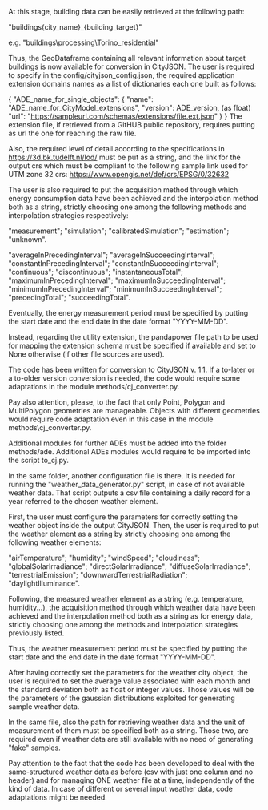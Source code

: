 At this stage, building data can be easily retrieved at the following path:

"buildings\{city_name}_{building_target}"

e.g. "buildings\processing\Torino_residential"

Thus, the GeoDataframe containing all relevant information about target buildings is now available for conversion in CityJSON. 
The user is required to specify in the config/cityjson_config.json, the required application extension domains names as a list of dictionaries each one built as follows:

{
  "ADE_name_for_single_objects": {
    "name": "ADE_name_for_CityModel_extensions",
    "version": ADE_version, (as float)
    "url": "https://sampleurl.com/schemas/extensions/file.ext.json"
  }
}
The extension file, if retrieved from a GitHUB public repository, requires putting as url the one for reaching the raw file.

Also, the required level of detail according to the specifications in https://3d.bk.tudelft.nl/lod/ must be put as a string, 
and the link for the output crs which must be compliant to the following sample link used for UTM zone 32 crs:
https://www.opengis.net/def/crs/EPSG/0/32632

The user is also required to put the acquisition method through which energy consumption data have been achieved and the interpolation method both as a string, 
strictly choosing one among the following methods and interpolation strategies respectively:

  "measurement";
  "simulation";
  "calibratedSimulation";
  "estimation";
  "unknown".

  "averageInPrecedingInterval";
  "averageInSucceedingInterval";
  "constantInPrecedingInterval";
  "constantInSucceedingInterval";
  "continuous";
  "discontinuous";
  "instantaneousTotal";
  "maximumInPrecedingInterval";
  "maximumInSucceedingInterval";
  "minimumInPrecedingInterval";
  "minimumInSucceedingInterval";
  "precedingTotal";
  "succeedingTotal".

Eventually, the energy measurement period must be specified by putting the start date and the end date in the date format "YYYY-MM-DD".

Instead, regarding the utility extension, the pandapower file path to be used for mapping the extension schema must be specified if available and set to None otherwise (if other file sources are used).

The code has been written for conversion to CityJSON v. 1.1. 
If a to-later or a to-older version conversion is needed, the code would require some adaptations in the module methods/cj_converter.py.

Pay also attention, please, to the fact that only Point, Polygon and MultiPolygon geometries are manageable. 
Objects with different geometries would require code adaptation even in this case in the module methods\cj_converter.py.

Additional modules for further ADEs must be added into the folder methods/ade. 
Additional ADEs modules would require to be imported into the script to_cj.py.

In the same folder, another configuration file is there. 
It is needed for running the "weather_data_generator.py" script, in case of not available weather data.
That script outputs a csv file containing a daily record for a year referred to the chosen weather element.

First, the user must configure the parameters for correctly setting the weather object inside the output CityJSON.
Then, the user is required to put the weather element as a string by strictly choosing one among the following weather elements:
  
  "airTemperature";
  "humidity";
  "windSpeed";
  "cloudiness";
  "globalSolarIrradiance";
  "directSolarIrradiance";
  "diffuseSolarIrradiance";
  "terrestrialEmission";
  "downwardTerrestrialRadiation";
  "daylightIlluminance".

Following, the measured weather element as a string (e.g. temperature, humidity...), the acquisition method through which weather data have been achieved and the interpolation method both as a string
as for energy data, strictly choosing one among the methods and interpolation strategies previously listed.

Thus, the weather measurement period must be specified by putting the start date and the end date in the date format "YYYY-MM-DD".

After having correctly set the parameters for the weather city object, the user is required to set the average value associated with each month and the standard deviation both as float or integer values.
Those values will be the parameters of the gaussian distributions exploited for generating sample weather data.

In the same file, also the path for retrieving weather data and the unit of measurement of them must be specified both as a string.
Those two, are required even if weather data are still available with no need of generating "fake" samples.

Pay attention to the fact that the code has been developed to deal with the same-structured weather data as before  (csv with just one column and no header) and for managing ONE weather file at a time, independently of the kind of data.
In case of different or several input weather data, code adaptations might be needed.